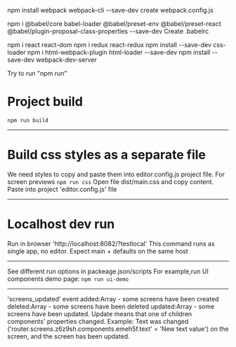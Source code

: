npm install webpack webpack-cli --save-dev
create webpack.config.js

npm i @babel/core babel-loader @babel/preset-env @babel/preset-react @babel/plugin-proposal-class-properties --save-dev
Create .babelrc

npm i react react-dom
npm i redux react-redux
npm install --save-dev css-loader
npm i html-webpack-plugin html-loader --save-dev
npm install --save-dev webpack-dev-server

Try to run "npm run"

# Project build
`npm run build`

----

# Build css styles as a separate file
We need styles to copy and paste them into editor.config.js project file. For screen previews
`npm run css`
Open file dist/main.css and copy content. Paste into project 'editor.config.js' file

-----

# Localhost dev run
Run in browser 'http://localhost:8082/?testlocal'
This command runs as single app, no editor. Expect main + defaults on the same host

-----

See different run options in packeage.json/scripts
For example,run UI components demo page:
`npm run ui-demo`

-----


'screens_updated' event
added:Array - some screens have been created
deleted:Array - some screens have been deleted
updated:Array - some screens have been updated. Update means that one of children components' properties changed.
Example: Text was changed ('router.screens.z6z9sh.components.emeh5f.text' = 'New text value') on the screen, and the screen has been updated.
